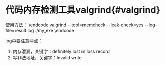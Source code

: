 代码内存检测工具valgrind{#valgrind}
=================================

使用方法：
\endcode
valgrind --tool=memcheck --leak-check=yes --log-file=result.log ./my_exe
\endcode

log中要注意两点：
1. 内存泄漏，关键字：definitely lost in loss record
2. 写非法地址，关键字：Invalid write
